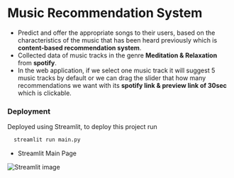 # Music Recommendation System 

- Predict and offer the appropriate songs to their users, based on the characteristics of the music that has been heard
previously which is **content-based recommendation system**.
- Collected data of music tracks in the genre **Meditation & Relaxation** from **spotify**.
- In the web application, if we select one music track it will suggest 5 music tracks by default or we can drag the slider that how many recommendations we want with its **spotify link & preview link of 30sec** which is clickable.


### Deployment

Deployed using Streamlit,
to deploy this project run

```bash 
  streamlit run main.py 
```
- Streamlit Main Page

![Streamlit image](https://user-images.githubusercontent.com/92504503/188112605-16224ee2-36ad-475d-a0e3-3bec16aaaadb.png)

